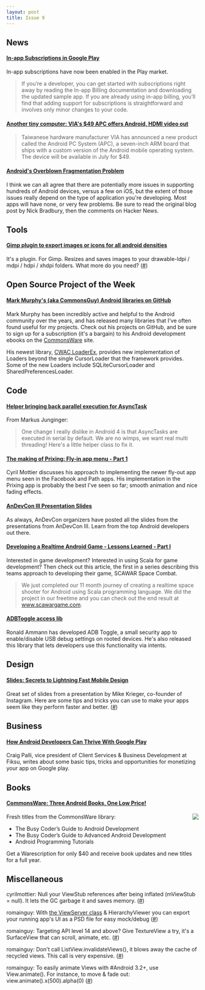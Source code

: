 ```yaml
---
layout: post
title: Issue 9
---
```



## News

#### [In-app Subscriptions in Google Play](http://android-developers.blogspot.com/2012/05/in-app-subscriptions-in-google-play.html)
In-app subscriptions have now been enabled in the Play market. 
>If you’re a developer, you can get started with subscriptions right away by reading the In-app Billing documentation and downloading the updated sample app. If you are already using in-app billing, you’ll find that adding support for subscriptions is straightforward and involves only minor changes to your code.

#### [Another tiny computer: VIA's $49 APC offers Android, HDMI video out](http://arstechnica.com/gadgets/2012/05/another-tiny-computer-vias-49-apc-offers-android-hdmi-video-out/)
> Taiwanese hardware manufacturer VIA has announced a new product called the Android PC System (APC), a seven-inch ARM board that ships with a custom version of the Android mobile operating system. The device will be available in July for $49.

#### [Android's Overblown Fragmentation Problem](http://news.ycombinator.com/item?id=4008472)
I think we can all agree that there are potentially more issues in supporting hundreds of Android devices, versus a few on iOS, but the extent of those issues really depend on the type of application you're developing. Most apps will have none, or very few problems. Be sure to read the original blog post by Nick Bradbury, then the comments on Hacker News.

## Tools

#### [Gimp plugin to export images or icons for all android densities](https://github.com/ncornette/gimp-android-xdpi)
It's a plugin. For Gimp. Resizes and saves images to your drawable-ldpi / mdpi / hdpi / xhdpi folders. What more do you need? ([#](https://twitter.com/pareshmayani/statuses/205608028244938752))


## Open Source Project of the Week

#### [Mark Murphy's (aka CommonsGuy) Android libraries on GitHub](https://github.com/commonsguy)
Mark Murphy has been incredibly active and helpful to the Android community over the years, and has released many libraries that I've often found useful for my projects. Check out his projects on GitHub, and be sure to sign up for a subscription (it's a bargain) to his Android development ebooks on the [CommonsWare](http://commonsware.com/) site.

His newest library, [CWAC LoaderEx](https://github.com/commonsguy/cwac-loaderex#cwac-loaderex-taking-loaders-to-the-next-level), provides new implementation of Loaders beyond the single CursorLoader that the framework provides. Some of the new Loaders include SQLiteCursorLoader and SharedPreferencesLoader.

## Code

#### [Helper bringing back parallel execution for AsyncTask](https://plus.google.com/102504474918098933753/posts/aSYAmTG8QyZ)
From Markus Junginger:
> One change I really dislike in Android 4 is that AsyncTasks are executed in serial by default. We are no wimps, we want real multi threading! Here's a little helper class to fix it.

#### [The making of Prixing: Fly-in app menu - Part 1](http://android.cyrilmottier.com/?p=658)
Cyril Mottier discusses his approach to implementing the newer fly-out app menu seen in the Facebook and Path apps. His implementation in the Prixing app is probably the best I've seen so far; smooth animation and nice fading effects.

#### [AnDevCon III Presentation Slides](http://www.andevcon.com/AndevCon_III/presentations.aspx)
As always, AnDevCon organizers have posted all the slides from the presentations from AnDevCon III. Learn from the top Android developers out there.

#### [Developing a Realtime Android Game - Lessons Learned - Part I](http://scalandroid.blogspot.com/2012/05/developing-realtime-android-game.html)
Interested in game development? Interested in using Scala for game development? Then check out this article, the first in a series describing this teams approach to developing their game, SCAWAR Space Combat.

> We just completed our 11 month journey of creating a realtime space shooter for Android using Scala programming language. We did the project in our freetime and you can check out the end result at www.scawargame.com.

#### [ADBToggle access lib](https://github.com/ramdroid/AdbToggleAccessLib)
Ronald Ammann has developed ADB Toggle, a small security app to enable/disable USB debug settings on rooted devices. He's also released this library that lets developers use this functionality via intents. 

## Design

#### [Slides: Secrets to Lightning Fast Mobile Design](https://speakerdeck.com/u/mikeyk/p/secrets-to-lightning-fast-mobile-design)
Great set of slides from a presentation by Mike Krieger, co-founder of Instagram. Here are some tips and tricks you can use to make your apps seem like they perform faster and better. ([#](https://plus.google.com/118292708268361843293/posts/DJv4CG6g9LS))

## Business

#### [How Android Developers Can Thrive With Google Play](http://techcrunch.com/2012/05/20/how-android-developers-can-thrive-with-google-play/)
Craig Palli, vice president of Client Services & Business Development at Fiksu, writes about some basic tips, tricks and opportunities for monetizing your app on Google play.

## Books

#### [CommonsWare: Three Android Books, One Low Price!](http://commonsware.com/)
<img src="http://commonsware.com/images/books.png" style="float: right;" />Fresh titles from the CommonsWare library:

* The Busy Coder’s Guide to Android Development
* The Busy Coder’s Guide to Advanced Android Development
* Android Programming Tutorials

Get a Warescription for only $40 and receive book updates and new titles for a full year.

## Miscellaneous

cyrilmottier: Null your ViewStub references after being inflated (mViewStub = null). It lets the GC garbage it and saves memory. ([#](http://twitter.com/cyrilmottier/statuses/206009115036762112))

romainguy: With [the ViewServer class](https://t.co/GMH0PmaJ) & HierarchyViewer you can export your running app's UI as a PSD file for easy mock/debug ([#](http://twitter.com/romainguy/statuses/206089804201476097))

romainguy: Targeting API level 14 and above? Give TextureView a try, it's a SurfaceView that can scroll, animate, etc.  ([#](http://twitter.com/romainguy/statuses/204718216164016130))

romainguy: Don't call ListView.invalidateViews(), it blows away the cache of recycled views. This call is very expensive. ([#](http://twitter.com/romainguy/statuses/204680490748362752))

romainguy: To easily animate Views with #Android 3.2+, use View.animate(). For instance, to move & fade out: view.animate().x(500).alpha(0) ([#](http://twitter.com/romainguy/statuses/204678660056297473))

